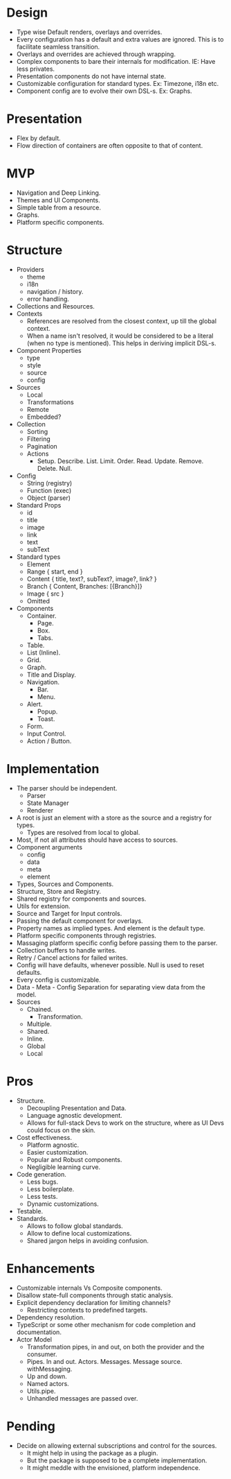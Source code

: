 # Design
* Type wise Default renders, overlays and overrides.
* Every configuration has a default and extra values are ignored. This is to facilitate seamless transition.
* Overlays and overrides are achieved through wrapping.
* Complex components to bare their internals for modification. IE: Have less privates.
* Presentation components do not have internal state.
* Customizable configuration for standard types. Ex: Timezone, i18n etc.
* Component config are to evolve their own DSL-s. Ex: Graphs.

# Presentation
* Flex by default.
* Flow direction of containers are often opposite to that of content.

# MVP
* Navigation and Deep Linking.
* Themes and UI Components.
* Simple table from a resource.
* Graphs.
* Platform specific components.

# Structure
* Providers
  * theme
  * i18n
  * navigation / history.
  * error handling.
* Collections and Resources.
* Contexts
  * References are resolved from the closest context, up till the global context.
  * When a name isn't resolved, it would be considered to be a literal (when no type is mentioned). This helps in deriving implicit DSL-s.
* Component Properties
  * type
  * style
  * source
  * config
* Sources
  * Local
  * Transformations
  * Remote
  * Embedded?
* Collection
  * Sorting
  * Filtering
  * Pagination
  * Actions
    * Setup. Describe. List. Limit. Order. Read. Update. Remove. Delete. Null.
* Config
  * String (registry)
  * Function (exec)
  * Object (parser)
* Standard Props
  * id
  * title
  * image
  * link
  * text
  * subText
* Standard types
  * Element
  * Range { start, end }
  * Content { title, text?, subText?, image?, link? }
  * Branch { Content, Branches: [{Branch}]}
  * Image { src }
  * Omitted
* Components
  * Container.
    * Page.
    * Box.
    * Tabs.
  * Table.
  * List (Inline).
  * Grid.
  * Graph.
  * Title and Display.
  * Navigation.
    * Bar.
    * Menu.
  * Alert.
    * Popup.
    * Toast.
  * Form.
  * Input Control.
  * Action / Button.

# Implementation
* The parser should be independent.
  * Parser
  * State Manager
  * Renderer
* A root is just an element with a store as the source and a registry for types.
  * Types are resolved from local to global.
* Most, if not all attributes should have access to sources.
* Component arguments
  * config
  * data
  * meta
  * element
* Types, Sources and Components.
* Structure, Store and Registry.
* Shared registry for components and sources.
* Utils for extension.
* Source and Target for Input controls.
* Passing the default component for overlays.
* Property names as implied types. And element is the default type.
* Platform specific components through registries.
* Massaging platform specific config before passing them to the parser.
* Collection buffers to handle writes.
* Retry / Cancel actions for failed writes.
* Config will have defaults, whenever possible. Null is used to reset defaults.
* Every config is customizable.
* Data - Meta - Config Separation for separating view data from the model.
* Sources
  * Chained.
    * Transformation.
  * Multiple.
  * Shared.
  * Inline.
  * Global
  * Local

# Pros
* Structure.
  * Decoupling Presentation and Data.
  * Language agnostic development.
  * Allows for full-stack Devs to work on the structure, where as UI Devs could focus on the skin.
* Cost effectiveness.
  * Platform agnostic.
  * Easier customization.
  * Popular and Robust components.
  * Negligible learning curve.
* Code generation.
  * Less bugs.
  * Less boilerplate.
  * Less tests.
  * Dynamic customizations.
* Testable.
* Standards.
  * Allows to follow global standards.
  * Allow to define local customizations.
  * Shared jargon helps in avoiding confusion.

# Enhancements
* Customizable internals Vs Composite components.
* Disallow state-full components through static analysis.
* Explicit dependency declaration for limiting channels?
  * Restricting contexts to predefined targets.
* Dependency resolution.
* TypeScript or some other mechanism for code completion and documentation.
* Actor Model
  * Transformation pipes, in and out, on both the  provider and the consumer.
  * Pipes. In and out. Actors. Messages. Message source. withMessaging.
  * Up and down.
  * Named actors.
  * Utils.pipe.
  * Unhandled messages are passed over.

# Pending
* Decide on allowing external subscriptions and control for the sources.
  * It might help in using the package as a plugin.
  * But the package is supposed to be a complete implementation.
  * It might meddle with the envisioned, platform independence.
